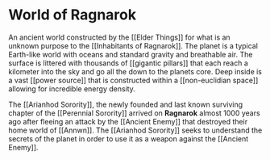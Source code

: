 # World of Ragnarok

An ancient world constructed by the [[Elder Things]] for what is an unknown purpose to the [[Inhabitants of Ragnarok]]. The planet is a typical Earth-like world with oceans and standard gravity and breathable air. The surface is littered with thousands of [[gigantic pillars]] that each reach a kilometer into the sky and go all the down to the planets core. Deep inside is a vast [[power source]] that is constructed within a [[non-euclidian space]] allowing for incredible energy density.

The [[Arianhod Sorority]], the newly founded and last known surviving chapter of the [[Perennial Sorority]] arrived on **Ragnarok** almost 1000 years ago after fleeing an attack by the [[Ancient Enemy]] that destroyed their home world of [[Annwn]]. The [[Arianhod Sorority]] seeks to understand the secrets of the planet in order to use it as a weapon against the [[Ancient Enemy]].